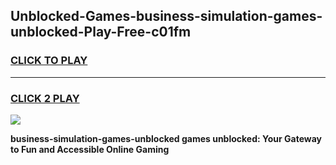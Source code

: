 
## Unblocked-Games-business-simulation-games-unblocked-Play-Free-c01fm
<h3>
<a href="https://premium76.site?title=business-simulation-games-unblocked&ref=23A">CLICK TO PLAY</a></h3>
<hr>

<h3>
<a href="https://premium76.site?title=business-simulation-games-unblocked&ref=23A">CLICK 2 PLAY</a>
  
</h3>

<a href="https://premium76.site?title=business-simulation-games-unblocked&ref=23A"><img src="https://clearcache.store/games.png"></a>


**business-simulation-games-unblocked games unblocked: Your Gateway to Fun and Accessible Online Gaming**
